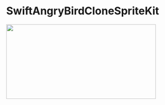 # SwiftAngryBirdCloneSpriteKit

<img src="https://github.com/berkcangursoy/SwiftAngryBirdCloneSpriteKit/assets/135321861/7658c8b8-a005-489d-af11-da2a5df82613" width=400 height=200>
